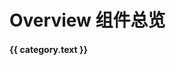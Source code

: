 <script setup>
import { useRouter } from 'vitepress';

const router = useRouter();
const navigateToTarget = (url) => {
  router.go(url);
};
const componentsData = [
  {
    text: 'Basic 基础组件',
    items: [
      { text: 'Button 按钮', link: '/components/Button' },
      { text: 'Icon 图标', link: '/components/Icon' },
      { text: 'Link 链接', link: '/components/Link' },
      { text: 'Text 文本', link: '/components/Text' },
    ],
    collapsed: true,
  },
  {
    text: 'Chart 图表组件',
    items: [
      { text: 'Progress 进度条', link: '/components/Progress' },
    ],
    collapsed: true,
  },
  {
    text: 'Data 数据展示组件',
    items: [
      {text: 'Empty 空状态', link: '/components/Empty'},
      { text: 'Numeral 数值', link: '/components/Numeral' },
      { text: 'RandomText 随机文本', link: '/components/RandomText' },
      { text: 'Time 时间', link: '/components/Time' },
    ],
    collapsed: true,
  },
  {
    text: 'Layout 布局组件',
    items: [
      { text: 'Card 卡片', link: '/components/Card' },
      { text: 'Divider 分割线', link: '/components/Divider' },
      { text: 'Grid 宫格', link: '/components/Grid' },
      { text: 'Row 栅栏', link: '/components/Row' },
      { text: 'Space 间距', link: '/components/Space' },
    ],
    collapsed: true,
  },
  {
    text: 'Navigation 导航组件',
    items: [],
    collapsed: true,
  },
  {
    text: 'View 视图组件',
    items: [
      { text: 'Avatar 头像', link: '/components/Avatar' },
      { text: 'Badge 徽标', link: '/components/Badge' },
      { text: 'BarCode 条形码', link: '/components/BarCode' },
      { text: 'Code 代码', link: '/components/Code' },
      { text: 'Cover 封面', link: '/components/Cover' },
      { text: 'Poster 海报', link: '/components/Poster' },
      { text: 'QrCode 二维码', link: '/components/QrCode' },
    ],
    collapsed: true,
  },
];
</script>

# Overview 组件总览

<div v-for="(category, index) in componentsData" :key="index">
  <div style="margin: 20px 0;">
    <strong style="margin-right: 8px;">{{ category.text }}</strong>
    <xy-badge type="primary"><template v-slot:value>{{ category.items.length }}</template></xy-badge>
  </div>
  <xy-grid :gap="10" :padding="0" square>
    <xy-grid-item :bordered="false" :borderRadius="6" v-for="(item, itemIndex) in category.items" style="cursor: pointer;" :onClick="() => navigateToTarget(`/xuyou-element${item.link}`)">
      <xy-card block style="width: 100%;" :bodyStyle="{alignItems: 'center', justifyContent: 'center'}">
        <template v-slot:header>{{ item.text }}</template>
        <xy-empty :imageSize="80" :imageStyle="{width: 'initial'}"/>
      </xy-card>
    </xy-grid-item>
  </xy-grid>
</div>
